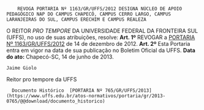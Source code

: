         REVOGA PORTARIA Nº 1163/GR/UFFS/2012 DESIGNA NÚCLEO DE APOIO PEDAGÓGICO NAP DO CAMPUS CHAPECÓ, CAMPUS CERRO LARGO, CAMPUS LARANJEIRAS DO SUL, CAMPUS ERECHIM E CAMPUS REALEZA  

 O REITOR *PRO TEMPORE*  DA UNIVERSIDADE FEDERAL DA FRONTEIRA SUL (UFFS), no uso de suas atribuições, resolve:   **Art. 1º**  REVOGAR a [PORTARIA Nº 1163/GR/UFFS/2012](https://www.uffs.edu.br/atos-normativos/portaria/gr/2012-1163) de 14 de dezembro de 2012.   **Art. 2º**  Esta Portaria entra em vigor na data de sua publicação no Boletim Oficial da UFFS.        **Data do ato:** Chapecó-SC, 14 de junho de 2013.   
 

    Jaime Giolo   
 Reitor pro tempore da UFFS 

      Documento Histórico  [PORTARIA Nº 765/GR/UFFS/2013](https://www.uffs.edu.br/atos-normativos/portaria/gr/2013-0765/@@download/documento_historico)     
      